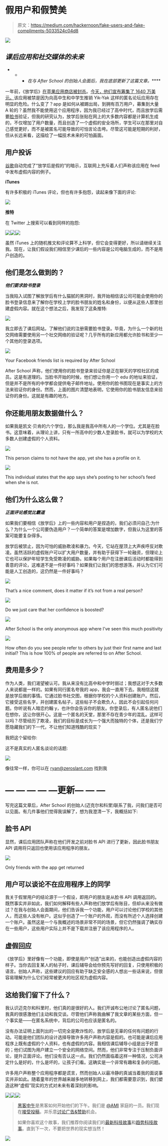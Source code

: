 # 假用户和假赞美

> 原文：<https://medium.com/hackernoon/fake-users-and-fake-compliments-5033524c04d8>

![](img/f38a138d2a99af230662816db78d506d.png)

## *课后应用和社交媒体的未来*

* * * *在与 After School 的创始人会面后，我在底部更新了这篇文章。*****

一年前，《放学后》[在苹果应用商店被封杀](http://recode.net/2014/12/11/after-school-banned-from-apple-app-store-again/)。[今天，他们宣布筹集了 1640 万美元。](http://recode.net/2016/02/03/anonymous-app-after-school-raises-16-4-million-one-year-after-app-store-ban/)该应用被禁是因为向高中生和中学生推销 Yik-Yak 这样的匿名论坛应用存在明显的危险。什么变了？app 是如何从被踢出局，到拥有百万用户，募集到大量 A 轮的？虽然我不能使用这个应用程序，因为我已经过了高中时代，而且放学后需要[脸书](https://hackernoon.com/tagged/facebook)验证，但我的研究认为，放学后张贴在网上的大多数内容都是计算机生成的，不仅增加了用户数量，而且创造了一个虚假的安全场所，学生可以在那里对自己感觉更好，而不是被匿名可能导致的可怕言论击垮。尽管这可能是短期的利好，但从长远来看，这描绘了一幅技术未来的可怕画面。

## 用户投诉

[谷歌](https://hackernoon.com/tagged/google)自动完成了“放学后是假的”的暗示，互联网上充斥着人们声称该应用在 feed 中发布虚假内容的例子。

**iTunes**

有许多积极的 iTunes 评论，但也有许多抱怨，读起来像下面的评论:

![](img/8b137b00d9047f7ef9c0bea20022f7fe.png)

**推特**

在 Twitter 上搜索可以看到同样的抱怨:

![](img/ce24a46bcd8eac21d3da22a7fdf06fae.png)![](img/55d356ff10c9d0da3eb48e8dbbc29337.png)![](img/039e994d28f70cb8139ae4b3d4e51b98.png)

虽然 iTunes 上的随机推文和评论算不上科学，但它会变得更好，所以请继续关注我。现在，让我们假设我们相信至少课后的一些内容是公司电脑生成的，而不是用户创造的。

## 他们是怎么做到的？

***他们要求脸书登录***

当我陷入试图了解放学后有什么猫腻的黑洞时，我开始相信该公司可能会使用你的脸书登录信息来了解你在学校上学的脸书朋友的姓名和身份，以便从这些人那里创建虚假内容。就在这个想法之后，我发现了这条推特:

![](img/7dd559689aca8bc0ca08b45d815ce133.png)

我立即去了课后网站，了解他们说的注册需要脸书登录。毕竟，为什么一个新的社交网络需要使用另一个社交网络的验证呢？几乎所有的新应用都允许脸书和至少一个其他的登录选项。

![](img/12c0e404177b734360bdec8f2724bfc4.png)

Your Facebook friends list is required by After School

After School 声称，他们使用你的脸书登录来验证你是正在聊天的学校社区的成员。这是有道理的。当脸书开始的时候，他们想让你用一个 edu 的地址来验证，但是并不是所有的中学都会提供电子邮件地址。使用你的脸书图现在是事实上的方法来验证你的身份。然而，上面的图片清楚地表明，它使用你的脸书朋友信息来验证你的身份。这就是有趣的地方。

## 你还能用朋友数据做什么？

如果我是凯文·贝肯的六个学位，那么我是我高中所有人的一个学位。尤其是在脸书。这意味着，从理论上讲，只有一所高中的少数人登录脸书，就可以为学校的大多数人创建虚假的个人资料。

![](img/1c7ab81c29b04dce174db0f840622a57.png)

This person claims to not have the app, yet she has a profile on it.

![](img/4e3993136405acd8e7aa9f4fc710808d.png)

This individual states that the app says she’s posting to her school’s feed when she is not.

## 他们为什么这么做？

***正面评论感觉比霸道***

如果我们要相信《放学后》上的一些内容和用户是捏造的，我们必须问自己:为什么？为什么一个公司要伪造用户？一个简单的答案是增加数字，但我认为这里的答案可能要复杂得多。

放学后被禁止，因为可怕的威胁欺凌和暴力。今天，它站在屋顶上大声疾呼反对欺凌。虽然活跃的虚假账户可以扩大用户数量，并有助于获得下一轮融资，但理论上它也可以保护年轻学生免受欺凌的威胁。如果每个用户在注册课后活动时都能得到善意的评论，这难道不是一件好事吗？如果我们让我们的思想游荡，并认为它们可能是人工创造的，这仍然是一件好事吗？

![](img/dc97acfaa23227d0e5ed46905c9d208b.png)

That’s a nice comment, does it matter if it’s not from a real person?

![](img/05f7acb31ce933cb1a4c031fb37c0549.png)

Do we just care that her confidence is boosted?

![](img/cd7d6ed7a9d6944dcf1ec4bad5fbc4a4.png)

After School is the only anonymous app where I’ve seen this much positivity

![](img/7ee0d46ef5c3a3abdef72440f8220a98.png)

How often do you see people refer to others by just their first name and last initial? This is how 100% of people are referred to on After School.

## 费用是多少？

作为人类，我们渴望被认可。我从来没有比高中和中学时弱过；我想这对于大多数人来说都是一样的。如果有同行匿名夸我的 app，我会一直用下去。我相信这就是放学后做的事情。它通过脸书社交图，根据你学校的个人资料创建账户。然后，它接受这些名字，并创建匿名帖子，这些帖子不会欺负人，因此不会引起任何问题。你听说有人暗恋约翰 y，也许你会告诉你的朋友。你登录后，有人匿名说他们在想你，这让你很开心。这是一个匿名的天堂，那里不存在青少年的混乱。这样可以吗？尽管经历了欺凌，我们的目标是成长为一个强大而独特的个体，还是我们宁愿隐藏我们的下一代，不让他们知道残酷的现实？

我把这个留给你:

这不是真实的人匿名谈论的话题:

![](img/f72a9bff09b076dc89bf6219289f418e.png)

像往常一样，你可以在 ryan@zeroslant.com 找到我

# **— — — — —更新— — —**

写完这篇文章后，After School 的创始人(迈克尔和科里)联系了我，问我们是否可以见面。有几件事他们觉得我误解了，想为我澄清一下，我概括如下:

## 脸书 API

显然，课后应用团队声称在他们开发之前对脸书 API 进行了更新，因此脸书朋友 API 调用将只返回也使用该应用程序的朋友。

![](img/63146db3978e1adb89800aab9aa133da.png)

Only friends with the app get returned

## 用户可以谈论不在应用程序上的同学

我关于假冒用户的结论源于一个假设，即用户的朋友是从脸书 API 调用返回的。既然事实并非如此，我们如何解释有些人声称他们放学后有账目，但却从来没有做过？在我与创始人会面期间，他们告诉我一个功能，用户可以讨论他们学校的其他人，而这些人没有帐户。这似乎创造了一个账户的外观，而没有所述个人选择创建一个账户。虽然这是一个与我概述的场景非常不同的场景，但它仍然强调了确实存在一些用户，这些用户实际上并不是下载并注册了该应用程序的人。

## 虚假回应

《放学后》里好像有一个功能，即使是用户“创造”出来的，也能创造出虚假内容的样子。当你去回复某人的帖子时，课后辅导会给你预先写好的回复，只使用积极的语言。创始人声称，这些建议的回应有助于缺乏安全感的人想出一些话来说，但很容易理解为什么它们经常被更大的社区视为虚假内容。

## 这给我们留下了什么？

我认识迈克尔和科里时，他们真的是很好的人。我们开诚布公地讨论了匿名问题，我真的很感激他们主动和我交谈。尽管他们声称我曲解了我文章的某些方面，但一个事实是——在匿名系统中，背后的公司也应该是匿名的。

没有办法证明上面列出的一切完全是欺诈性的，放学后是无辜的任何有问题的行动。可能是他们团队的设计选择导致许多用户声称内容是假的。也可能是课后应用程序上既有虚假的个人资料，也有虚假的内容。我相信课后辅导小组是出于好意的；他们试图为用户建立一个安全的网络空间。然而，他们非常专注于压制负面评论，提升正面评论。他们没有否认这一点。我们仍然面临着这样一种情况，公司决定什么是好的，什么是坏的，让孩子们看。这确实是一个非常有趣和复杂的问题。

许多用户声称整个应用程序都是谎言，然而创始人以最冷静的真诚当着我的面说事实并非如此。随着童年的世界越来越多地转移到网上，我们都需要意识到，我们塑造这种“虚假”现实的方式对未来有着深刻的影响。

[![](img/50ef4044ecd4e250b5d50f368b775d38.png)](http://bit.ly/HackernoonFB)[![](img/979d9a46439d5aebbdcdca574e21dc81.png)](https://goo.gl/k7XYbx)[![](img/2930ba6bd2c12218fdbbf7e02c8746ff.png)](https://goo.gl/4ofytp)

> [黑客中午](http://bit.ly/Hackernoon)是黑客如何开始他们的下午。我们是 [@AMI](http://bit.ly/atAMIatAMI) 家庭的一员。我们现在[接受投稿](http://bit.ly/hackernoonsubmission)，并乐意[讨论广告&赞助](mailto:partners@amipublications.com)机会。
> 
> 如果你喜欢这个故事，我们推荐你阅读我们的[最新科技故事](http://bit.ly/hackernoonlatestt)和[趋势科技故事](https://hackernoon.com/trending)。直到下一次，不要把世界的现实想当然！

[![](img/be0ca55ba73a573dce11effb2ee80d56.png)](https://goo.gl/Ahtev1)